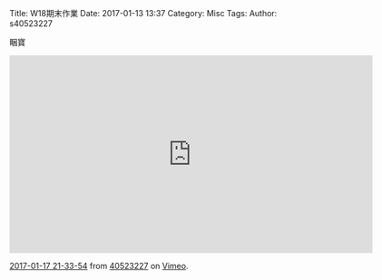 Title: W18期末作業
Date: 2017-01-13 13:37
Category: Misc
Tags: 
Author: s40523227



睏寶

<!-- PELICAN_END_SUMMARY -->



<!-- 導入 Brython 標準程式庫 -->

<script type="text/javascript" 
    src="https://cdn.rawgit.com/brython-dev/brython/master/www/src/brython_dist.js">
</script>

<!-- 啟動 Brython -->

<script>
window.onload=function(){
brython(1);
}
</script>

<!-- 以下實際利用  Brython 畫兩條直線 -->

<canvas id="japanflag1" width="600" height="600"></canvas>

<script type="text/python3">
from browser import document as doc
import math
# 準備繪圖畫布
canvas = doc["japanflag1"]
ctx = canvas.getContext("2d")

ctx.beginPath()
ctx.fillStyle = 'brown'
ctx.strokeStyle = "brown"
ctx.arc(300, 250, 12, 0, 2*math.pi, False)
ctx.fill()
ctx.stroke()
ctx.closePath()



ctx.beginPath()
ctx.fillStyle = 'green'
ctx.strokeStyle = "green"
ctx.arc(260, 170, 30, 0, 2*math.pi, False)
ctx.fill()
ctx.stroke()
ctx.closePath()

ctx.beginPath()
ctx.fillStyle = 'white'
ctx.strokeStyle = "white"
ctx.arc(260, 170, 30, 0, 1*math.pi, False)
ctx.fill()
ctx.stroke()
ctx.closePath()


ctx.beginPath()
ctx.fillStyle = 'green'
ctx.strokeStyle = "green"
ctx.arc(260, 170, 9, 0, 2*math.pi, False)
ctx.fill()
ctx.stroke()
ctx.closePath()

ctx.beginPath()
ctx.fillStyle = 'brown'
ctx.strokeStyle = "brown"
ctx.arc(260, 170, 9, 0, 1*math.pi, False)
ctx.fill()
ctx.stroke()
ctx.closePath()

ctx.beginPath()
ctx.fillStyle = 'green'
ctx.strokeStyle = "green"
ctx.arc(340, 170, 30, 0, 2*math.pi, False)
ctx.fill()
ctx.stroke()
ctx.closePath()

ctx.beginPath()
ctx.fillStyle = 'white'
ctx.strokeStyle = "white"
ctx.arc(340, 170, 30, 0, 1*math.pi, False)
ctx.fill()
ctx.stroke()

ctx.beginPath()
ctx.fillStyle = 'green'
ctx.strokeStyle = "green"
ctx.arc(340, 170, 9, 0, 2*math.pi, False)
ctx.fill()
ctx.stroke()
ctx.closePath()

ctx.beginPath()
ctx.fillStyle = 'brown'
ctx.strokeStyle = "brown"
ctx.arc(340, 170, 9, 0, 1*math.pi, False)
ctx.fill()
ctx.stroke()
ctx.closePath()
ctx.closePath()

'''
ctx.beginPath()
ctx.fillStyle = 'black'
ctx.font = "16px Arial"
ctx.fillText("2", 105, 95)
ctx.fill()
ctx.stroke()
ctx.closePath()
'''


# 以下可以利用 ctx 物件進行畫圖
# 先畫一條直線
ctx.beginPath()
# 設定線的寬度為 1 個單位
ctx.lineWidth = 1

ctx.moveTo(230, 130)
ctx.lineTo(370, 130)


ctx.moveTo(390, 150)
ctx.lineTo(370, 130)

ctx.moveTo(390, 150)
ctx.lineTo(390, 250)


ctx.moveTo(370, 270)
ctx.lineTo(390, 250)

ctx.moveTo(230, 270)
ctx.lineTo(370, 270)


ctx.moveTo(210, 250)
ctx.lineTo(230, 270)


ctx.moveTo(210, 250)
ctx.lineTo(210, 150)

ctx.moveTo(230, 130)
ctx.lineTo(210, 150)



ctx.moveTo(190, 140)
ctx.lineTo(172, 95)

ctx.moveTo(175, 95)
ctx.lineTo(220, 110)



ctx.moveTo(425, 95)
ctx.lineTo(380, 110)

ctx.moveTo(425, 95)
ctx.lineTo(410, 140)

#####內圈
ctx.moveTo(230, 100)
ctx.lineTo(370, 100)


ctx.moveTo(420, 150)
ctx.lineTo(370, 100)

ctx.moveTo(420, 150)
ctx.lineTo(420, 250)


ctx.moveTo(370, 300)
ctx.lineTo(420, 250)

ctx.moveTo(370, 300)
ctx.lineTo(230, 300)


ctx.moveTo(180, 250)
ctx.lineTo(230, 300)


ctx.moveTo(180, 250)
ctx.lineTo(180, 150)

ctx.moveTo(230, 100)
ctx.lineTo(180, 150)




# 設定顏色為藍色, 也可以使用 "rgb(0, 0, 255)" 字串設定顏色值
ctx.strokeStyle = "green"
# 實際執行畫線
ctx.stroke()
ctx.closePath()

#自己畫的
</script>

<iframe src="https://player.vimeo.com/video/199822231" width="640" height="349" frameborder="0" webkitallowfullscreen mozallowfullscreen allowfullscreen></iframe>
<p><a href="https://vimeo.com/199822231">2017-01-17 21-33-54</a> from <a href="https://vimeo.com/user57411976">40523227</a> on <a href="https://vimeo.com">Vimeo</a>.</p>
